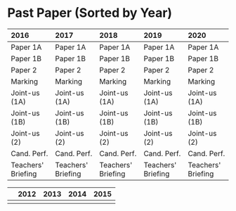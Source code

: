 # Past Paper \(Sorted by Year\)

| 2016 | 2017 | 2018 | 2019 | 2020 |
| :--- | :--- | :--- | :--- | :--- |
| Paper 1A | Paper 1A | Paper 1A | Paper 1A | Paper 1A |
| Paper 1B | Paper 1B | Paper 1B | Paper 1B | Paper 1B |
| Paper 2 | Paper 2 | Paper 2 | Paper 2 | Paper 2 |
| Marking | Marking | Marking | Marking | Marking |
| Joint-us \(1A\) | Joint-us \(1A\) | Joint-us \(1A\) | Joint-us \(1A\) | Joint-us \(1A\) |
| Joint-us \(1B\) | Joint-us \(1B\) | Joint-us \(1B\) | Joint-us \(1B\) | Joint-us \(1B\) |
| Joint-us \(2\) | Joint-us \(2\) | Joint-us \(2\) | Joint-us \(2\) | Joint-us \(2\) |
| Cand. Perf. | Cand. Perf. | Cand. Perf. | Cand. Perf. | Cand. Perf. |
| Teachers' Briefing | Teachers' Briefing | Teachers' Briefing | Teachers' Briefing | Teachers' Briefing |

|  | 2012 | 2013 | 2014 | 2015 |
| :--- | :--- | :--- | :--- | :--- |
|  |  |  |  |  |

